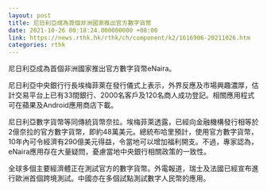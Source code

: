 ```yaml
---
layout: post
title: 尼日利亞成為首個非洲國家推出官方數字貨幣
date: 2021-10-26 00:18:24.000000000 +08:00
link: https://news.rthk.hk/rthk/ch/component/k2/1616906-20211026.htm
categories: rthk
---
```


尼日利亞成為首個非洲國家推出官方數字貨幣eNaira。

尼日利亞中央銀行行長埃梅菲萊在發行儀式上表示，外界反應及市場興趣濃厚，估計交易平台上已有33間銀行、2000名客戶及120名商人成功登記。相關應用程式可在蘋果及Android應用商店下載。

尼日利亞數字貨幣等同傳統貨幣奈拉。埃梅菲萊透露，已經向金融機構發行相等於2億奈拉的官方數字貨幣，即約48萬美元。總統布哈里預計，使用官方數字貨幣，10年內可令經濟有290億美元得益，令當地可以增加福利開支。不過，專家認為，eNaira應用存在大量疑問，憂慮當地中央銀行相關政策的一致性。

全球多個主要經濟體正在測試官方的數字貨幣。外電報道，瑞士及法國已經宣布進行歐洲首個跨境測試。中國亦在多個試點測試數字人民幣的應用。
